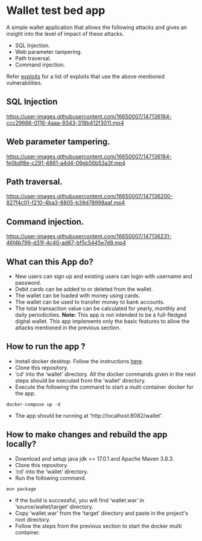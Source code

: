 # Wallet test bed app
A simple wallet application that allows the following attacks and gives an insight into the level of impact of these attacks.
* SQL Injection.
* Web parameter tampering.
* Path traversal.
* Command injection.

Refer [exploits](https://github.com/amirthalingamrajasundar/wallet/blob/master/exploits.md) for a list of exploits that use the above mentioned vulnerabilities.

## SQL Injection


https://user-images.githubusercontent.com/16650007/147136164-ccc29666-0116-4aaa-9343-319b412f3011.mp4


## Web parameter tampering.


https://user-images.githubusercontent.com/16650007/147136184-fe0bdf8e-c291-4861-a4d4-09eb56b53a3f.mp4


## Path traversal.


https://user-images.githubusercontent.com/16650007/147136200-827f4c01-f210-4ba3-8805-b39d78998aaf.mp4


## Command injection.

https://user-images.githubusercontent.com/16650007/147136231-46f4b799-d31f-4c40-ad67-bf5c5445e7d8.mp4

## What can this App do?
* New users can sign up and existing users can login with username and password.
* Debit cards can be added to or deleted from the wallet.
* The wallet can be loaded with money using cards.
* The wallet can be used to transfer money to bank accounts.
* The total transaction value can be calculated for yearly, monthly and daily periodicities.
**Note:** This app is not intended to be a full-fledged digital wallet. This app implements only the basic features to allow the attacks mentioned in the previous section.

## How to run the app ?

* Install docker desktop. Follow the instructions [here](https://docs.docker.com/desktop/#download-and-install).
* Clone this repository. 
* ‘cd’ into the ‘wallet’ directory. All the docker commands given in the next steps should be executed from the ‘wallet’ directory.
* Execute the following the command to start a multi container docker for the app.
 ``````
 docker-compose up -d
 ``````
* The app should be running at ‘http://localhost:8082/wallet’.

## How to make changes and rebuild the app locally?
* Download and setup  java jdk  <= 17.0.1 and Apache Maven 3.8.3.
* Clone this repository.
* ‘cd’ into the ‘wallet’ directory.
* Run the following command.
````````
mvn package
````````
* If the build is successful, you will find ‘wallet.war’ in ‘source/wallet/target’ directory.
* Copy ‘wallet.war’ from the ‘target’ directory and paste in the project's root directory.
* Follow the steps from the previous section to start the docker multi container.
